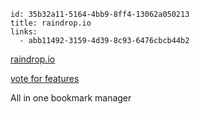 ```
id: 35b32a11-5164-4bb9-8ff4-13062a050213
title: raindrop.io
links: 
  - abb11492-3159-4d39-8c93-6476cbcb44b2
```

[raindrop.io](https://raindrop.io/)

[vote for features](https://better.raindrop.io/feature-requests)

All in one bookmark manager
